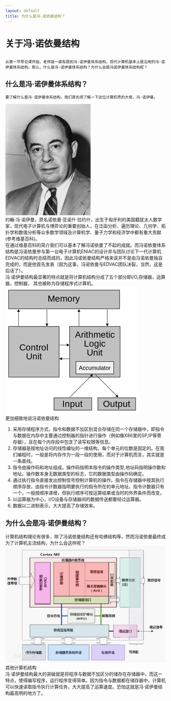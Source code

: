 ```yaml
---
layout: default
title: 为什么是冯·诺依曼结构？
---
```

# 关于冯·诺依曼结构
## 
    从第一节导论课开始，老师就一直有提到冯·诺伊曼体系结构，现代计算机基本上是沿用的冯·诺伊曼体系结构。那么，什么是冯·诺伊曼体系结构？为什么会是冯诺伊曼体系结构呢？
## 什么是冯·诺伊曼体系结构？

    要了解什么是冯·诺伊曼体系结构，我们首先得了解一下这位计算机界的大佬，冯·诺伊曼。
![](images/lab04_images/neumann.jpg)  
约翰·冯·诺伊曼，原名诺依曼·亚诺什·拉约什，出生于匈牙利的美国籍犹太人数学家，现代电子计算机与博弈论的重要创始人，在泛函分析、遍历理论、几何学、拓扑学和数值分析等众多数学领域及计算机学、量子力学和经济学中都有重大贡献(参考维基百科)。  
在通过维基百科的简介我们可以基本了解冯诺依曼了不起的成就。而冯诺依曼体系结构是冯诺依曼参与第一台电子计算机ENIAC的设计并与团队讨论下一代计算机EDVAC的结构时总结而成的，因此冯诺依曼结构严格来说并不是由冯诺依曼独自完成的，而是他首先发表（因为这事，冯诺依曼与EDVAC团队决裂，当然，这是后话了）。  
冯·诺伊曼结构最显著的特点就是将计算机结构分成了五个部分即I/O,存储器，运算器，控制器， 其也被称为存储程序式计算机。   
![](images\lab04_images\Von_Neumann_architecture.svg.png)    
更加细致地说冯诺依曼结构
1. 采用存储程序方式，指令和数据不加区别混合存储在同一个存储器中，即指令与数据在内存中主要通过控制器的指针进行操作（例如像X86里的SP,IP等寄存器），且在每个内存段中包含了读写权限等信息。
2. 存储器是按地址访问的线性编址的一维结构，每个单元的位数是固定的。在我们编程时，一般是将内存作为一段一段的使用，而对于计算机而言，其实就是一条直线。
3. 指令由操作码和地址组成。操作码指明本指令的操作类型,地址码指明操作数和地址。操作数本身无数据类型的标志，它的数据类型由操作码确定。
4. 通过执行指令直接发出控制信号控制计算机的操作。指令在存储器中按其执行顺序存放，由指令计数器指明要执行的指令所在的单元地址。指令计数器只有一个，一般按顺序递增，但执行顺序可按运算结果或当时的外界条件而改变。
5. 以运算器为中心，I/O设备与存储器间的数据传送都要经过运算器。
6. 数据以二进制表示，大大提高了存储效率。
## 为什么会是冯·诺伊曼结构？
计算机结构理论有很多，除了冯诺依曼结构还有哈佛结构等，然而冯诺依曼最终成为了计算机主流结构，为什么会这样呢？  
![](images\lab04_images\Harvard.jpg)其他计算机结构  
冯·诺伊曼结构最大的突破就是将程序与数据不加区分的储存在存储器中，而这一特点，使得编写程序，运行程序变得简单。因为指令与数据都在储存器中，计算机可以快速读取指令执行计算任务，大大提高了运算速度。恐怕这就是冯·诺伊曼结构最高明的地方了。